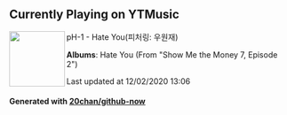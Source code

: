 ## Currently Playing on YTMusic

[<img align="left" width="100" src="https://lh3.googleusercontent.com/6wtEqdF77OnuxhPHMmp2LZ2OPsyU2xjLd7KmX0DKtZYwLUCJgWSv4ZqP61S0qRAOUJE81McXh63F5D1b_Q">](https://music.youtube.com/channel/UCC_zFTNVhf6A-z9OSn5St4g)

pH-1 - Hate You(피처링: 우원재)

**Albums**: Hate You (From "Show Me the Money 7, Episode 2")

Last updated at 12/02/2020 13:06

#### Generated with [20chan/github-now](https://github.com/20chan/github-now)
